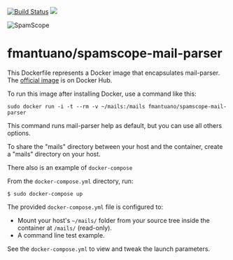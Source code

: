[![Build Status](https://travis-ci.org/SpamScope/mail-parser.svg?branch=develop)](https://travis-ci.org/SpamScope/mail-parser)
[![](https://images.microbadger.com/badges/image/fmantuano/spamscope-mail-parser.svg)](https://microbadger.com/images/fmantuano/spamscope-mail-parser "Get your own image badge on microbadger.com")

![SpamScope](https://raw.githubusercontent.com/SpamScope/spamscope/develop/docs/logo/spamscope.png)

# fmantuano/spamscope-mail-parser

This Dockerfile represents a Docker image that encapsulates mail-parser. The [official image](https://hub.docker.com/r/fmantuano/spamscope-mail-parser/) is on Docker Hub.

To run this image after installing Docker, use a command like this:

```
sudo docker run -i -t --rm -v ~/mails:/mails fmantuano/spamscope-mail-parser
```

This command runs mail-parser help as default, but you can use all others options.

To share the "mails" directory between your host and the container, create a "mails" directory on your host.

There also is an example of `docker-compose` 

From the `docker-compose.yml` directory, run:

```
$ sudo docker-compose up
```

The provided ```docker-compose.yml``` file is configured to:

 - Mount your host's `~/mails/` folder from your source tree inside the container at `/mails/` (read-only).
 - A command line test example.

See the ```docker-compose.yml``` to view and tweak the launch parameters.
